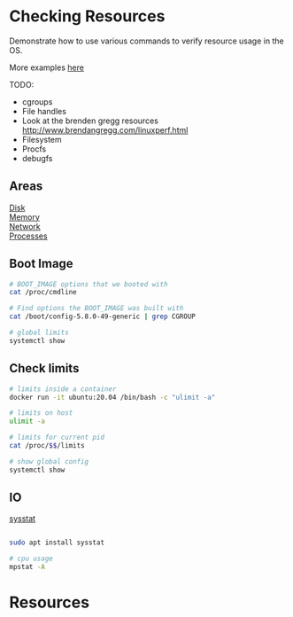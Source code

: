 # Checking Resources 
Demonstrate how to use various commands to verify resource usage in the OS.

More examples [here](https://github.com/chrisguest75/ebpf-examples)

TODO:
* cgroups
* File handles
* Look at the brenden gregg resources http://www.brendangregg.com/linuxperf.html
* Filesystem
* Procfs
* debugfs 

## Areas
[Disk](./DISK.md)  
[Memory](./MEMORY.md)  
[Network](./NETWORK.md)  
[Processes](./PROCESSES.md)  


## Boot Image
```sh
# BOOT_IMAGE options that we booted with
cat /proc/cmdline 

# Find options the BOOT_IMAGE was built with
cat /boot/config-5.8.0-49-generic | grep CGROUP

# global limits
systemctl show     
```

## Check limits
```sh
# limits inside a container
docker run -it ubuntu:20.04 /bin/bash -c "ulimit -a" 

# limits on host
ulimit -a 

# limits for current pid
cat /proc/$$/limits 

# show global config
systemctl show    
```

## IO
[sysstat](https://www.linux.com/training-tutorials/sysstat-howto-deployment-and-configuration-guide-linux-servers/)  

```sh

sudo apt install sysstat   

# cpu usage
mpstat -A
```

# Resources

